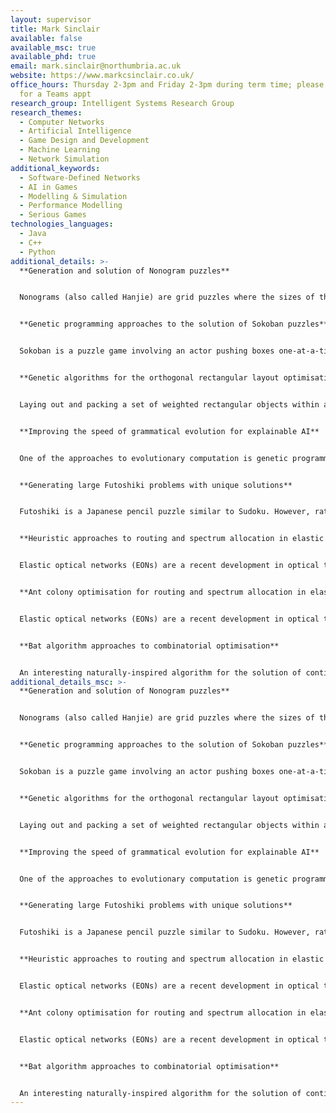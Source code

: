 ```yaml
---
layout: supervisor
title: Mark Sinclair
available: false
available_msc: true
available_phd: true
email: mark.sinclair@northumbria.ac.uk
website: https://www.markcsinclair.co.uk/
office_hours: Thursday 2-3pm and Friday 2-3pm during term time; please email me
  for a Teams appt
research_group: Intelligent Systems Research Group
research_themes:
  - Computer Networks
  - Artificial Intelligence
  - Game Design and Development
  - Machine Learning
  - Network Simulation
additional_keywords:
  - Software-Defined Networks
  - AI in Games
  - Modelling & Simulation
  - Performance Modelling
  - Serious Games
technologies_languages:
  - Java
  - C++
  - Python
additional_details: >-
  **Generation and solution of Nonogram puzzles**


  Nonograms (also called Hanjie) are grid puzzles where the sizes of the runs of contiguous black cells in each row and column are given, and the player must gradually draw black cells in the grid without violating the given number constraints until the grid is complete (and a picture emerges).  This project will investigate the generation and solution of nonograms by algorithmic means, employing metaheuristics such as genetic algorithms if necessary for the solution of larger puzzles.  There would be some potential for publication of a successful project.


  **Genetic programming approaches to the solution of Sokoban puzzles**


  Sokoban is a puzzle game involving an actor pushing boxes one-at-a-time on a fixed grid until they are all on target cells.  The full standard set of 90 screens (problem instances) has only recently been solved for the first time by heuristic methods.  The project will investigate the use of genetic programming as an alternative solution method.  Genetic programming is an evolutionary algorithm approach for the evolution of computer programs to solve problems across a wide range of domains.  Both a Java implementation of the Sokoban game, and existing Java frameworks for genetic programming are available.  There would be some potential for publication of a successful project.


  **Genetic algorithms for the orthogonal rectangular layout optimisation problem**


  Laying out and packing a set of weighted rectangular objects within a circle is analogous to many real-world problems, such as designing a satellite for launch.  This project will utilise genetic algorithms, and perhaps other evolutionary approaches, to solve the problem where the weighted rectangles must be packed orthogonally (edges touching) within a circular area and with their overall centre of gravity balanced.  The project will be able to build on earlier work in Java with the weighted circles in a circular area problem.  There would be some potential for publication of a successful project.


  **Improving the speed of grammatical evolution for explainable AI**


  One of the approaches to evolutionary computation is genetic programming, the evolution of computer programs to solve problems across a wide range of domains.  In recent years, a variant on this emphasising the use of grammatically constrained program trees, called grammatical evolution, has been gaining popularity.  This approach promises to encourage more human understandable solutions to problems: explainable AI.  The project will aim to either implement grammatical evolution or adopt a pre-existing framework, and explore ways to improve the execution speed to allow even more complex problems to be solved.  There would be some potential for publication of a successful project.


  **Generating large Futoshiki problems with unique solutions**


  Futoshiki is a Japanese pencil puzzle similar to Sudoku. However, rather than placing numbers uniquely in rows, columns and boxes, as in Sudoku, Futoshiki puzzles have unique numbers only in rows and columns, but also have ‘relations’. The numbers in certain cells are marked as either less than or greater than those in an adjacent cell. While solving large Futoshiki puzzles is challenging in its own right, this project will seek to generate new large (i.e. more than 9x9) Futoshiki puzzles that have demonstrably unique solutions.


  **Heuristic approaches to routing and spectrum allocation in elastic optical networks**


  Elastic optical networks (EONs) are a recent development in optical transport networks, moving away from rigid constrains on optical slots (50 GHz) to allow flexible allocation of spectrum (multiples of, say, 6.25 GHz) as demands are routed across an optical network. Routing and spectrum allocation (RSA) for such EONs, whether the demands are statically or dynamically applied, is a complex combinatorial optimisation problem.  Employing a pre-existing software model for EONs written in Java, this project will aim to implement and compare the best heuristics that have so far been developed for RSA.  There would be some potential for publication of a successful project.


  **Ant colony optimisation for routing and spectrum allocation in elastic optical networks**


  Elastic optical networks (EONs) are a recent development in optical transport networks, moving away from rigid constrains on optical slots (50 GHz) to allow flexible allocation of spectrum (multiples of, say, 6.25 GHz) as demands are routed across an optical network. Routing and spectrum allocation (RSA) for such EONs, whether the demands are statically or dynamically applied, is a complex combinatorial optimisation problem.  Ant colony optimisation (ACO) has been successfully applied to such complex problems in the past, including RSA in EONs. Employing a pre-existing software model for EONs written in Java, this project will aim to re-implement, compare and enhance the best ACO approaches that have so far been developed for RSA.  There would be some potential for publication of a successful project.


  **Bat algorithm approaches to combinatorial optimisation**


  An interesting naturally-inspired algorithm for the solution of continuous optimisation problems is the bat algorithm, inspired by the prey pursuit behaviour of flocks of bats feeding on airborne insects.  The algorithm blends elements of particle swarm optimisation and simulated annealing.  The aim of the project would be to adapt and develop the bat algorithm (as has already been attempted by some authors) to tackle combinatorial optimisation problems, as well as establishing how competitive the resulting algorithms is with, say, genetic algorithms on suitable problem benchmarks.  There would be some potential for publication of a successful project.
additional_details_msc: >-
  **Generation and solution of Nonogram puzzles**


  Nonograms (also called Hanjie) are grid puzzles where the sizes of the runs of contiguous black cells in each row and column are given, and the player must gradually draw black cells in the grid without violating the given number constraints until the grid is complete (and a picture emerges).  This project will investigate the generation and solution of nonograms by algorithmic means, employing metaheuristics such as genetic algorithms if necessary for the solution of larger puzzles.  There would be some potential for publication of a successful project.


  **Genetic programming approaches to the solution of Sokoban puzzles**


  Sokoban is a puzzle game involving an actor pushing boxes one-at-a-time on a fixed grid until they are all on target cells.  The full standard set of 90 screens (problem instances) has only recently been solved for the first time by heuristic methods.  The project will investigate the use of genetic programming as an alternative solution method.  Genetic programming is an evolutionary algorithm approach for the evolution of computer programs to solve problems across a wide range of domains.  Both a Java implementation of the Sokoban game, and existing Java frameworks for genetic programming are available.  There would be some potential for publication of a successful project.


  **Genetic algorithms for the orthogonal rectangular layout optimisation problem**


  Laying out and packing a set of weighted rectangular objects within a circle is analogous to many real-world problems, such as designing a satellite for launch.  This project will utilise genetic algorithms, and perhaps other evolutionary approaches, to solve the problem where the weighted rectangles must be packed orthogonally (edges touching) within a circular area and with their overall centre of gravity balanced.  The project will be able to build on earlier work in Java with the weighted circles in a circular area problem.  There would be some potential for publication of a successful project.


  **Improving the speed of grammatical evolution for explainable AI**


  One of the approaches to evolutionary computation is genetic programming, the evolution of computer programs to solve problems across a wide range of domains.  In recent years, a variant on this emphasising the use of grammatically constrained program trees, called grammatical evolution, has been gaining popularity.  This approach promises to encourage more human understandable solutions to problems: explainable AI.  The project will aim to either implement grammatical evolution or adopt a pre-existing framework, and explore ways to improve the execution speed to allow even more complex problems to be solved.  There would be some potential for publication of a successful project.


  **Generating large Futoshiki problems with unique solutions**


  Futoshiki is a Japanese pencil puzzle similar to Sudoku. However, rather than placing numbers uniquely in rows, columns and boxes, as in Sudoku, Futoshiki puzzles have unique numbers only in rows and columns, but also have ‘relations’. The numbers in certain cells are marked as either less than or greater than those in an adjacent cell. While solving large Futoshiki puzzles is challenging in its own right, this project will seek to generate new large (i.e. more than 9x9) Futoshiki puzzles that have demonstrably unique solutions.


  **Heuristic approaches to routing and spectrum allocation in elastic optical networks**


  Elastic optical networks (EONs) are a recent development in optical transport networks, moving away from rigid constrains on optical slots (50 GHz) to allow flexible allocation of spectrum (multiples of, say, 6.25 GHz) as demands are routed across an optical network. Routing and spectrum allocation (RSA) for such EONs, whether the demands are statically or dynamically applied, is a complex combinatorial optimisation problem.  Employing a pre-existing software model for EONs written in Java, this project will aim to implement and compare the best heuristics that have so far been developed for RSA.  There would be some potential for publication of a successful project.


  **Ant colony optimisation for routing and spectrum allocation in elastic optical networks**


  Elastic optical networks (EONs) are a recent development in optical transport networks, moving away from rigid constrains on optical slots (50 GHz) to allow flexible allocation of spectrum (multiples of, say, 6.25 GHz) as demands are routed across an optical network. Routing and spectrum allocation (RSA) for such EONs, whether the demands are statically or dynamically applied, is a complex combinatorial optimisation problem.  Ant colony optimisation (ACO) has been successfully applied to such complex problems in the past, including RSA in EONs. Employing a pre-existing software model for EONs written in Java, this project will aim to re-implement, compare and enhance the best ACO approaches that have so far been developed for RSA.  There would be some potential for publication of a successful project.


  **Bat algorithm approaches to combinatorial optimisation**


  An interesting naturally-inspired algorithm for the solution of continuous optimisation problems is the bat algorithm, inspired by the prey pursuit behaviour of flocks of bats feeding on airborne insects.  The algorithm blends elements of particle swarm optimisation and simulated annealing.  The aim of the project would be to adapt and develop the bat algorithm (as has already been attempted by some authors) to tackle combinatorial optimisation problems, as well as establishing how competitive the resulting algorithms is with, say, genetic algorithms on suitable problem benchmarks.  There would be some potential for publication of a successful project.
---
```

